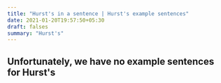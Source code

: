 ```yaml
---
title: "Hurst's in a sentence | Hurst's example sentences"
date: 2021-01-20T19:57:50+05:30
draft: falses
summary: "Hurst's"
---
```

## Unfortunately, we have no example sentences for Hurst's                 
